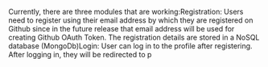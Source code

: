 Currently, there are three modules that are working:Registration: Users need to register using their email address by which they are registered on Github since in the future release that email address will be used for creating Github OAuth Token. The registration details are stored in a NoSQL database (MongoDb)Login: User can log in to the profile after registering. After logging in, they will be redirected to p